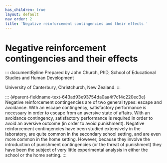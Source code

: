 ```yaml
---
has_children: true
layout: default
nav_order: 2
title: 'Negative reinforcement contingencies and their effects '
---
```

# Negative reinforcement contingencies and their effects 


::: documentByline
Prepared by John Church, PhD, School of Educational Studies and Human
Development

University of Canterbury, Christchurch, New Zealand.
:::

::: {#parent-fieldname-text-643ad93e93754da0aa4f7c14c220ec3e}
Negative reinforcement contingencies are of two general types: escape
and avoidance. With an escape contingency, satisfactory performance is
necessary in order to escape from an aversive state of affairs. With an
avoidance contingency, satisfactory performance is required in order to
avoid an aversive outcome (in order to avoid punishment). Negative
reinforcement contingencies have been studied extensively in the
laboratory, are quite common in the secondary school setting, and are
even more common in the home setting. However, because they involve the
introduction of punishment contingencies (or the threat of punishment)
they have been the subject of very little experimental analysis in
either the school or the home setting.
:::
